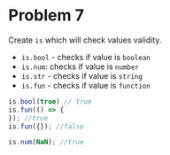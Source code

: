 # Problem 7

Create `is` which will check values validity.

* `is.bool` - checks if value is `boolean`
* `is.num`: checks if value is `number`
* `is.str` - checks if value is `string`
* `is.fun` - checks if value is `function`

```ts
is.bool(true) // true
is.fun(() => {
}); //true
is.fun({}); //false

is.num(NaN); //true
```

